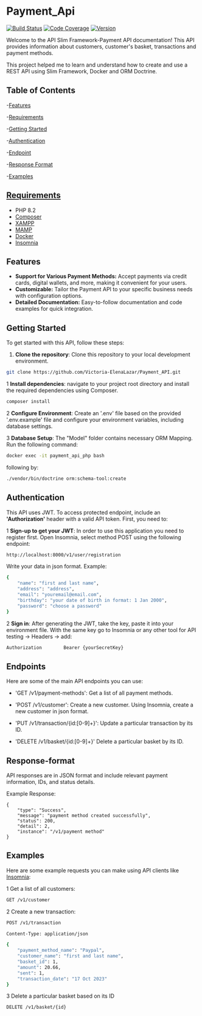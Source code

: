 # Payment_Api


[![Build Status](https://img.shields.io/badge/Build-Passing-brightgreen)](URL)
[![Code Coverage](https://img.shields.io/badge/Coverage-100%25-yellowgreen)](URL)
[![Version](https://img.shields.io/badge/Version-1.0-blue)](URL)




Welcome to the API Slim Framework-Payment API documentation!
This API provides information about customers, customer's basket, transactions and payment methods.

This project helped me to learn and understand how to create and use a REST API using Slim Framework, Docker and ORM Doctrine.

## Table of Contents

-[Features](#features)

-[Requirements](#requirements)

-[Getting Started](#getting-started)

-[Authentication](#authentication)

-[Endpoint](#endpoints)

-[Response Format](#response-format)

-[Examples](#examples)

## [Requirements](#requirements)

- PHP 8.2
- [Composer](https://getcomposer.org/)
- [XAMPP](https://www.apachefriends.org/index.html)
- [MAMP](https://www.mamp.info/en/windows/)
- [Docker](https://www.docker.com/products/docker-desktop/)
- [Insomnia](https://insomnia.rest/download)

## Features
- **Support for Various Payment Methods:** Accept payments via credit cards, digital wallets, and more, making it convenient for your users.
- **Customizable:** Tailor the Payment API to your specific business needs with configuration options.
- **Detailed Documentation:** Easy-to-follow documentation and code examples for quick integration.


## Getting Started

To get started with this API, follow these steps:

1. **Clone the repository**: Clone this repository to your local development environment.
```bash
git clone https://github.com/Victoria-ElenaLazar/Payment_API.git
```
1 **Install dependencies**: navigate to your project root directory and install
the required dependencies using Composer.
```bash
composer install
```
2 **Configure Environment**: Create an '.env' file based on the provided '.env.example' file and configure
your environment variables, including database settings.

3 **Database Setup**: The "Model" folder contains necessary ORM Mapping. Run the following command:

```bash
docker exec -it payment_api_php bash
```
following by:

```bash
./vendor/bin/doctrine orm:schema-tool:create
```


## Authentication

This API uses JWT. To access protected endpoint, include an
**'Authorization'** header with a valid API token. First, you need to:

1 **Sign-up to get your JWT**: In order to use this application you need to register first.
Open Insomnia, select method POST using the following endpoint:
```bash
http://localhost:8000/v1/user/registration
```

Write your data in json format. Example:
```bash
{ 
    "name": "first and last name",
	"address": "address",
	"email": "youremail@email.com",
	"birthday": "your date of birth in format: 1 Jan 2000",
	"password": "choose a password"
}
```
2 **Sign in**: After generating the JWT, take the key, paste it into your environment file. With the same key
go to Insomnia or any other tool for API testing -> Headers -> add: 
```bash
Authorization        Bearer {yourSecretKey}
```

## Endpoints

Here are some of the main API endpoints you can use:

- 'GET /v1/payment-methods': Get a list of all payment methods.

- 'POST /v1/customer': Create a new customer. Using Insomnia, create a new customer in json format.

- 'PUT /v1/transaction/{id:[0-9]+}': Update a particular transaction by its ID.

- 'DELETE /v1/basket/{id:[0-9]+}' Delete a particular basket by its ID.


## Response-format

API responses are in JSON format and include relevant payment information, IDs, and status details.

Example Response:

````
{
	"type": "Success",
	"message": "payment method created successfully",
	"status": 200,
	"detail": 2,
	"instance": "/v1/payment method"
}
````

## Examples

Here are some example requests you can make using API clients like [Insomnia](https://insomnia.rest/):

1 Get a list of all customers:
```bash
GET /v1/customer
```

2 Create a new transaction:

```bash
POST /v1/transaction

Content-Type: application/json

{
    "payment_method_name": "Paypal",
    "customer_name": "first and last name",
    "basket_id": 1,
    "amount": 20.66,
    "sent": 1,
    "transaction_date": "17 Oct 2023"
}

```
3 Delete a particular basket based on its ID

```bash
DELETE /v1/basket/{id}

```


